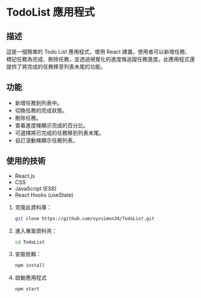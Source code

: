 # TodoList 應用程式

## 描述
這是一個簡單的 Todo List 應用程式，使用 React 建置。使用者可以新增任務、標記任務為完成、刪除任務，並透過視覺化的進度條追蹤任務進度。此應用程式還提供了將完成的任務移至列表末尾的功能。

## 功能
- 新增任務到列表中。
- 切換任務的完成狀態。
- 刪除任務。
- 查看進度條顯示完成的百分比。
- 可選擇將已完成的任務移到列表末尾。
- 自訂滾動條顯示任務列表。

## 使用的技術
- React.js
- CSS
- JavaScript (ES6)
- React Hooks (useState)

1. 克隆此資料庫：
   ```bash
   git clone https://github.com/xyzsimon34/TodoList.git

2. 進入專案資料夾：
   ```bash
   cd TodoList

3. 安裝依賴：
   ```bash
   npm install

4. 啟動應用程式
   ```bash
   npm start
   

